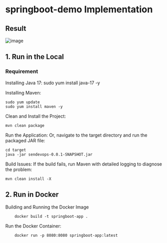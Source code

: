 # springboot-demo Implementation
## Result
![image](https://github.com/user-attachments/assets/5012f3c8-5ed9-4f28-8ae7-25abb2b2fcac)

## 1. Run in the Local
### Requirement
Installing Java 17:
    sudo yum install java-17 -y

Installing Maven:
    
    sudo yum update
    sudo yum install maven -y



Clean and Install the Project:

    mvn clean package

Run the Application:
Or, navigate to the target directory and run the packaged JAR file:
    
    cd target
    java -jar sendevops-0.0.1-SNAPSHOT.jar


Build Issues:
If the build fails, run Maven with detailed logging to diagnose the problem:

    mvn clean install -X

## 2. Run in Docker

Building and Running the Docker Image

        docker build -t springboot-app .

Run the Docker Container:

        docker run -p 8080:8080 springboot-app:latest

        
